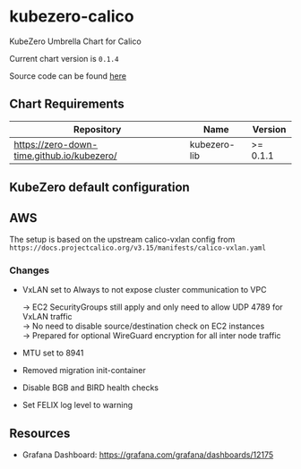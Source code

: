 kubezero-calico
===============
KubeZero Umbrella Chart for Calico

Current chart version is `0.1.4`

Source code can be found [here](https://kubezero.com)

## Chart Requirements

| Repository | Name | Version |
|------------|------|---------|
| https://zero-down-time.github.io/kubezero/ | kubezero-lib | >= 0.1.1 |

## KubeZero default configuration

## AWS
The setup is based on the upstream calico-vxlan config from  
`https://docs.projectcalico.org/v3.15/manifests/calico-vxlan.yaml`

### Changes

- VxLAN set to Always to not expose cluster communication to VPC  

    -> EC2 SecurityGroups still apply and only need to allow UDP 4789 for VxLAN traffic  
    -> No need to disable source/destination check on EC2 instances  
    -> Prepared for optional WireGuard encryption for all inter node traffic

- MTU set to 8941

- Removed migration init-container

- Disable BGB and BIRD health checks

- Set FELIX log level to warning


## Resources

- Grafana Dashboard: https://grafana.com/grafana/dashboards/12175
